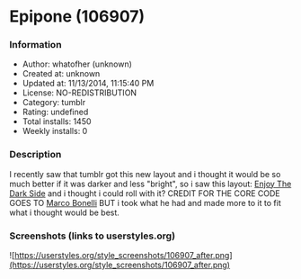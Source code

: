 # Epipone (106907)

### Information
- Author: whatofher (unknown)
- Created at: unknown
- Updated at: 11/13/2014, 11:15:40 PM
- License: NO-REDISTRIBUTION
- Category: tumblr
- Rating: undefined
- Total installs: 1450
- Weekly installs: 0


### Description
I recently saw that tumblr got this new layout and i thought it would be so much better if it was darker and less "bright", so i saw this layout: <a href="https://userstyles.org/styles/91636/tumblr-enjoy-the-dark-side">Enjoy The Dark Side</a> and i thought i could roll with it? CREDIT FOR THE CORE CODE GOES TO <a href="https://userstyles.org/users/200512">Marco Bonelli</a> BUT i took what he had and made more to it to fit what i thought would be best.


### Screenshots (links to userstyles.org)
![https://userstyles.org/style_screenshots/106907_after.png](https://userstyles.org/style_screenshots/106907_after.png)


